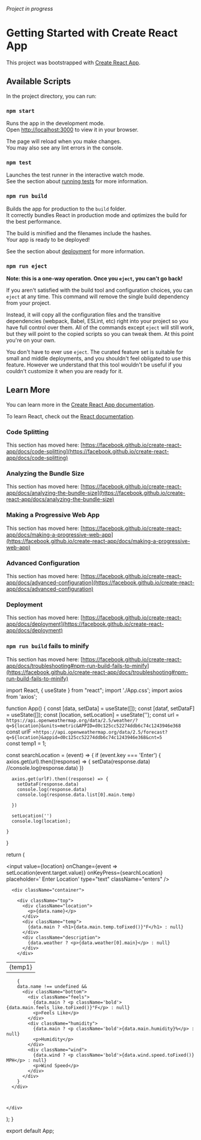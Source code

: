 *Project in progress*

# Getting Started with Create React App

This project was bootstrapped with [Create React App](https://github.com/facebook/create-react-app).

## Available Scripts

In the project directory, you can run:

### `npm start`

Runs the app in the development mode.\
Open [http://localhost:3000](http://localhost:3000) to view it in your browser.

The page will reload when you make changes.\
You may also see any lint errors in the console.

### `npm test`

Launches the test runner in the interactive watch mode.\
See the section about [running tests](https://facebook.github.io/create-react-app/docs/running-tests) for more information.

### `npm run build`

Builds the app for production to the `build` folder.\
It correctly bundles React in production mode and optimizes the build for the best performance.

The build is minified and the filenames include the hashes.\
Your app is ready to be deployed!

See the section about [deployment](https://facebook.github.io/create-react-app/docs/deployment) for more information.

### `npm run eject`

**Note: this is a one-way operation. Once you `eject`, you can't go back!**

If you aren't satisfied with the build tool and configuration choices, you can `eject` at any time. This command will remove the single build dependency from your project.

Instead, it will copy all the configuration files and the transitive dependencies (webpack, Babel, ESLint, etc) right into your project so you have full control over them. All of the commands except `eject` will still work, but they will point to the copied scripts so you can tweak them. At this point you're on your own.

You don't have to ever use `eject`. The curated feature set is suitable for small and middle deployments, and you shouldn't feel obligated to use this feature. However we understand that this tool wouldn't be useful if you couldn't customize it when you are ready for it.

## Learn More

You can learn more in the [Create React App documentation](https://facebook.github.io/create-react-app/docs/getting-started).

To learn React, check out the [React documentation](https://reactjs.org/).

### Code Splitting

This section has moved here: [https://facebook.github.io/create-react-app/docs/code-splitting](https://facebook.github.io/create-react-app/docs/code-splitting)

### Analyzing the Bundle Size

This section has moved here: [https://facebook.github.io/create-react-app/docs/analyzing-the-bundle-size](https://facebook.github.io/create-react-app/docs/analyzing-the-bundle-size)

### Making a Progressive Web App

This section has moved here: [https://facebook.github.io/create-react-app/docs/making-a-progressive-web-app](https://facebook.github.io/create-react-app/docs/making-a-progressive-web-app)

### Advanced Configuration

This section has moved here: [https://facebook.github.io/create-react-app/docs/advanced-configuration](https://facebook.github.io/create-react-app/docs/advanced-configuration)

### Deployment

This section has moved here: [https://facebook.github.io/create-react-app/docs/deployment](https://facebook.github.io/create-react-app/docs/deployment)

### `npm run build` fails to minify

This section has moved here: [https://facebook.github.io/create-react-app/docs/troubleshooting#npm-run-build-fails-to-minify](https://facebook.github.io/create-react-app/docs/troubleshooting#npm-run-build-fails-to-minify)


import React, { useState } from "react";
import './App.css';
import axios from 'axios';

function App() {
  const [data, setData] = useState([]);
  const [dataf, setDataF] = useState([]);
  const [location, setLocation] = useState('');
  const url = `https://api.openweathermap.org/data/2.5/weather/?q=${location}&units=metric&APPID=d0c125cc52274ddb6c74c1243946e368`
  const urlF =`https://api.openweathermap.org/data/2.5/forecast?q=${location}&appid=d0c125cc52274ddb6c74c1243946e368&cnt=5`  
  const temp1 = 1;

  const searchLocation = (event) => {
    if (event.key === 'Enter') {
      axios.get(url).then((response) => {
        setData(response.data)
        //console.log(response.data)
      })

      axios.get(urlF).then((response) => {
        setDataF(response.data)
        console.log(response.data)
        console.log(response.data.list[0].main.temp)
    
      })

      setLocation('')
      console.log(location);
      
    }
  } 

  return (
    <div className="app">
      <div className="search">
        <input
          value={location}
          onChange={event => setLocation(event.target.value)}
          onKeyPress={searchLocation}
          placeholder='     Enter Location'
          type="text"
          className="enters" />
      </div>


      <div className="container">

        <div className="top">
          <div className="location">
            <p>{data.name}</p>
          </div>
          <div className="temp">
            {data.main ? <h1>{data.main.temp.toFixed()}°F</h1> : null}
          </div>
          <div className="description">
            {data.weather ? <p>{data.weather[0].main}</p> : null}
          </div>
        </div>


<table>
  <tr>
    <td>{temp1}</td>
  </tr>
</table>

        {
        data.name !== undefined &&
          <div className="bottom">
            <div className="feels">
              {data.main ? <p className='bold'>{data.main.feels_like.toFixed()}°F</p> : null}
              <p>Feels Like</p>
            </div>
            <div className="humidity">
              {data.main ? <p className='bold'>{data.main.humidity}%</p> : null}
              <p>Humidity</p>
            </div>
            <div className="wind">
              {data.wind ? <p className='bold'>{data.wind.speed.toFixed()} MPH</p> : null}
              <p>Wind Speed</p>
            </div>
          </div>
        }
      </div>



    </div>
  );
}

export default App;
